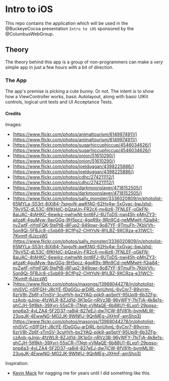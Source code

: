 # Intro to iOS

This repo contains the application which will be used in the @BuckeyeCocoa presentation `Intro to iOS` sponsored by the @ColumbusWebGroup.

## Theory

The theory behind this app is a group of non-programmers can make a *very* simple app in just a few hours with a bit of direction.

### The App

The app's premise is picking a cute bunny. Or not. The intent is to show how a ViewController works, basic Autolayout, along with basic UIKit controls, logical unit tests and UI Acceptance Tests.

#### Credits

Images:

 * [https://www.flickr.com/photos/animaltourism/6149974911/](https://www.flickr.com/photos/animaltourism/6149974911/)
 * [https://www.flickr.com/photos/sugarhiccuphiccup/4546034626/](https://www.flickr.com/photos/sugarhiccuphiccup/4546034626/)
 * [https://www.flickr.com/photos/onion/51610290/](https://www.flickr.com/photos/onion/51610290/)
 * [https://www.flickr.com/photos/joelduggan/4398225886/](https://www.flickr.com/photos/joelduggan/4398225886/)
 * [https://www.flickr.com/photos/cdhc/274211112/](https://www.flickr.com/photos/cdhc/274211112/)
 * [https://www.flickr.com/photos/darkmoonslayer/4718152505/](https://www.flickr.com/photos/darkmoonslayer/4718152505/)
 * [https://www.flickr.com/photos/sally_monster/3336020809/in/photolist-65MYLa-S53rt-8iXi84-7spgvN-awKfAG-62Hv4w-5xGyac-bwJshd-79vV5Z-dL53C-6fKHdC-bQzaUn-FR2cX-ny4iz6-7FNLEF-oGkFN-8aiJAC-4tAHKC-6ewikz-nwhwNt-bnt6FJ-6UToDS-nwj45h-pMnZY3-ajtzaK-4guMyw-9avGGg-9H5pcz-4gqR9x-9Rn9Cd-neMMwH-fQja84-nvZwtF-nYmFQK-5tePtB-i8Fup2-949owr-9o87YF-9TmuFh-7KbVVh-5qn9Qi-5FBJc8-c5xb69-8CfPg2-CHtYsN-8fjLBZ-9XCRza-e31WC1-7Kvmtf-6JzcsW](https://www.flickr.com/photos/sally_monster/3336020809/in/photolist-65MYLa-S53rt-8iXi84-7spgvN-awKfAG-62Hv4w-5xGyac-bwJshd-79vV5Z-dL53C-6fKHdC-bQzaUn-FR2cX-ny4iz6-7FNLEF-oGkFN-8aiJAC-4tAHKC-6ewikz-nwhwNt-bnt6FJ-6UToDS-nwj45h-pMnZY3-ajtzaK-4guMyw-9avGGg-9H5pcz-4gqR9x-9Rn9Cd-neMMwH-fQja84-nvZwtF-nYmFQK-5tePtB-i8Fup2-949owr-9o87YF-9TmuFh-7KbVVh-5qn9Qi-5FBJc8-c5xb69-8CfPg2-CHtYsN-8fjLBZ-9XCRza-e31WC1-7Kvmtf-6JzcsW)
 * [https://www.flickr.com/photos/maxongs/13968044278/in/photolist-nhiSVC-nSfFGH-J8cYE-fDqGGu-arDiRL-bnUhmL-6yCnr7-89vrrm-6zrV8t-Zb6f-xTmSV-3cuHVh-bx2YAQ-pjjk9-ap5ptY-95Upi9-6b3ZFg-czAob-gJnjp-4fzWLR-8ZJd1d-3K1pGr-nRVz3B-96yWFY-7hiTjA-4k8e1s-qhCJH-5tf8kh-39Xyri-55sCR-iTNgt-xVMaQE-6b88U1-6Lxq1-29pqso-pnp6a3-4vLZA4-5F2D37-ra8i4-827eEJ-dw7jCW-8fV81h-bymMLW-23ugJK-4EwwNG-MG2JK-9WNfjJ-9QnMEg-JXHnF-amShq3](https://www.flickr.com/photos/maxongs/13968044278/in/photolist-nhiSVC-nSfFGH-J8cYE-fDqGGu-arDiRL-bnUhmL-6yCnr7-89vrrm-6zrV8t-Zb6f-xTmSV-3cuHVh-bx2YAQ-pjjk9-ap5ptY-95Upi9-6b3ZFg-czAob-gJnjp-4fzWLR-8ZJd1d-3K1pGr-nRVz3B-96yWFY-7hiTjA-4k8e1s-qhCJH-5tf8kh-39Xyri-55sCR-iTNgt-xVMaQE-6b88U1-6Lxq1-29pqso-pnp6a3-4vLZA4-5F2D37-ra8i4-827eEJ-dw7jCW-8fV81h-bymMLW-23ugJK-4EwwNG-MG2JK-9WNfjJ-9QnMEg-JXHnF-amShq3)
 
Inspiration:

 * [Kevin Mack](https://twitter.com/nicetransition) for nagging me for years until I did something like this.
 